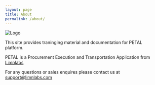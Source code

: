```yaml
---
layout: page
title: About
permalink: /about/
---
```



![Logo](https://img1.wsimg.com/isteam/ip/fdfe85ff-20b9-491f-b767-e0b31bfe3351/Logo%201_textRight_textWhite.svg/:/rs=w:335,h:105,cg:true,m/cr=w:335,h:105/qt=q:95)

This site provides traninging material and documentation for  PETAL platform.

PETAL is a Procurement Execution and Transportation Application from 
[Limnlabs](https://www.limnlabs.com)

For any questions or sales enquires please contact us at support@limnlabs.com


